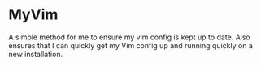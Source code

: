 MyVim
=====
A simple method for me to ensure my vim config is kept up to date. Also ensures that I can quickly get my Vim config up and running quickly on a new installation.
